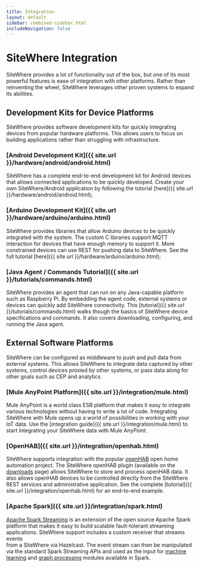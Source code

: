 ```yaml
---
title: Integration
layout: default
sidebar: combined-sidebar.html
includeNavigation: false
---
```


# SiteWhere Integration
SiteWhere provides a lot of functionality out of the box, but one of its most powerful features
is ease of integration with other platforms. Rather than reinventing the wheel, SiteWhere 
leverages other proven systems to expand its abilities.

## Development Kits for Device Platforms
SiteWhere provides software development kits for quickly integrating devices
from popular hardware platforms. This allows users to focus on building applications
rather than struggling with infrastructure.

### [Android Development Kit]({{ site.url }}/hardware/android/android.html)
SiteWhere has a complete end-to-end development kit for Android devices that allows
connected applications to be quickly developed. Create your own SiteWhere/Android
application by following the tutorial [here]({{ site.url }}/hardware/android/android.html);

### [Arduino Development Kit]({{ site.url }}/hardware/arduino/arduino.html)
SiteWhere provides libraries that allow Arduino devices to be quickly integrated
with the system. The custom C libraries support MQTT interaction for devices that
have enough memory to support it. More constrained devices can use REST for pushing
data to SiteWhere. See the full tutorial [here]({{ site.url }}/hardware/arduino/arduino.html);

### [Java Agent / Commands Tutorial]({{ site.url }}/tutorials/commands.html)
SiteWhere provides an agent that can run on any Java-capable platform such as
Raspberry Pi. By embedding the agent code, external systems or devices can quickly add
SiteWhere connectivity. This [tutorial]({{ site.url }}/tutorials/commands.html) walks
though the basics of SiteWhere device specifications and commands. It also covers downloading, 
configuring, and running the Java agent.

## External Software Platforms
SiteWhere can be configured as middleware to push and pull data from external
systems. This allows SiteWhere to integrate data captured by other systems,
control devices proxied by other systems, or pass data along for other goals 
such as CEP and analytics.

### [Mule AnyPoint Platform]({{ site.url }}/integration/mule.html)
Mule AnyPoint is a world class ESB platform that makes it easy to integrate various
technologies without having to write a lot of code. Integrating SiteWhere with Mule
opens up a world of possibilities in working with your IoT data. Use the
[integration guide]({{ site.url }}/integration/mule.html) to start integrating
your SiteWhere data with Mule AnyPoint.

### [OpenHAB]({{ site.url }}/integration/openhab.html)
SiteWhere supports integration with the popular [openHAB](http://www.openhab.org/) open
home automation project. The SiteWhere openHAB plugin (available on the
[downloads](http://www.sitewhere.org/downloads) page) allows SiteWhere to store
and process openHAB data. It also allows openHAB devices to be controlled directly
from the SiteWhere REST services and administrative application. See the complete
[tutorial]({{ site.url }}/integration/openhab.html) for an end-to-end example.

### [Apache Spark]({{ site.url }}/integration/spark.html)
[Apache Spark Streaming](http://spark.apache.org/streaming/) is an extension of the open
source Apache Spark platform that makes it easy to build scalable fault-tolerant 
streaming applications. SiteWhere support includes a custom receiver that streams events  
from a SiteWhere via Hazelcast. The event stream can then be manipulated via the standard
Spark Streaming APIs and used as the input for [machine learning](http://spark.apache.org/mllib/) 
and [graph processing](http://spark.apache.org/graphx/) modules available in Spark.

